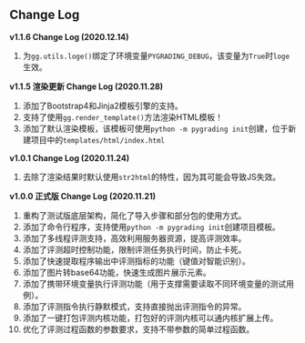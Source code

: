## Change Log

**v1.1.6 Change Log (2020.12.14)**  
1. 为`gg.utils.loge()`绑定了环境变量`PYGRADING_DEBUG`，该变量为`True`时`loge`生效。

**v1.1.5 渲染更新 Change Log (2020.11.28)**  
1. 添加了Bootstrap4和Jinja2模板引擎的支持。
2. 支持了使用`gg.render_template()`方法渲染HTML模板！
3. 添加了默认渲染模板，该模板可使用`python -m pygrading init`创建，位于新建项目中的`templates/html/index.html`

**v1.0.1 Change Log (2020.11.24)**  
1. 去除了渲染结果时默认使用`str2html`的特性，因为其可能会导致JS失效。

**v1.0.0 正式版 Change Log (2020.11.21)**  
1. 重构了测试版底层架构，简化了导入步骤和部分包的使用方式。
2. 添加了命令行程序，支持使用`python -m pygrading init`创建项目模板。
3. 添加了多线程评测支持，高效利用服务器资源，提高评测效率。
4. 添加了评测超时控制功能，限制评测任务执行时间，防止卡死。
5. 添加了快速提取程序输出中评测指标的功能（键值对智能识别）。
6. 添加了图片转base64功能，快速生成图片展示元素。
7. 添加了携带环境变量执行评测功能（用于支撑需要读取不同环境变量的测试用例）。
8. 添加了评测指令执行静默模式，支持直接抛出评测指令的异常。
9. 添加了一键打包评测内核功能，打包好的评测内核可以通内核扩展上传。
10.  优化了评测过程函数的参数要求，支持不带参数的简单过程函数。